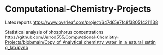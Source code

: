 # Computational-Chemistry-Projects



Latex reports
https://www.overleaf.com/project/647d65e7fc8f380514311138

Statistical analysis of phosphorus concentrations
https://github.com/Jarrod555/Computational-Chemistry-Projects/blob/main/Copy_of_Analytical_chemistry_water_in_a_natural_setting_lab.ipynb

